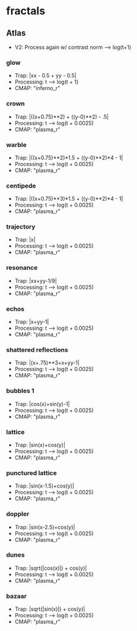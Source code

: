 # fractals

## Atlas
- V2: Process again w/ contrast norm --> log(t+1)

### glow
- Trap: |xx - 0.5 + yy - 0.5|
- Processing: t --> log(t + 1)
- CMAP: "inferno_r"

### crown
- Trap: |((x+0.75)\*\*2) + ((y-0)\*\*2) - .5|
- Processing: t --> log(t + 0.0025)
- CMAP: "plasma_r"

### warble
- Trap: |((x+0.75)\*\*2)\*1.5 + ((y-0)\*\*2)\*4 - 1|
- Processing: t --> log(t + 0.0025)
- CMAP: "plasma_r"

### centipede
- Trap: |((x+0.75)\*\*3)\*1.5 + ((y-0)\*\*2)\*4 - 1|
- Processing: t --> log(t + 0.0025)
- CMAP: "plasma_r"

### trajectory
- Trap: |x|
- Processing: t --> log(t + 0.0025)
- CMAP: "plasma_r"

### resonance
- Trap: |xx+yy-1/9|
- Processing: t --> log(t + 0.0025)
- CMAP: "plasma_r"

### echos
- Trap: |x+yy-1|
- Processing: t --> log(t + 0.0025)
- CMAP: "plasma_r"

### shattered reflections
- Trap: |(x+.75)**3+x+yy-1|
- Processing: t --> log(t + 0.0025)
- CMAP: "plasma_r"

### bubbles 1
- Trap: |cos(x)+sin(y)-1|
- Processing: t --> log(t + 0.0025)
- CMAP: "plasma_r"

### lattice
- Trap: |sin(x)+cos(y)|
- Processing: t --> log(t + 0.0025)
- CMAP: "plasma_r"

### punctured lattice
- Trap: |sin(x-1.5)+cos(y)|
- Processing: t --> log(t + 0.0025)
- CMAP: "plasma_r"

### doppler
- Trap: |sin(x-2.5)+cos(y)|
- Processing: t --> log(t + 0.0025)
- CMAP: "plasma_r"

### dunes
- Trap: |sqrt(|cos(x)|) + cos(y)|
- Processing: t --> log(t + 0.0025)
- CMAP: "plasma_r"

### bazaar
- Trap: |sqrt(|sin(x)|) + cos(y)|
- Processing: t --> log(t + 0.0025)
- CMAP: "plasma_r"